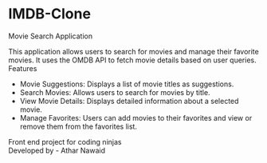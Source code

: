 # IMDB-Clone

Movie Search Application <br>

This application allows users to search for movies and manage their favorite movies. It uses the OMDB API to fetch movie details based on user queries.
<br>
 Features <br>
- Movie Suggestions: Displays a list of movie titles as suggestions.<br>
- Search Movies: Allows users to search for movies by title.  <br>
- View Movie Details: Displays detailed information about a selected movie.<br>
- Manage Favorites: Users can add movies to their favorites and view or remove them from the favorites list.<br>

Front end project for coding ninjas<br>
Developed by - Athar Nawaid